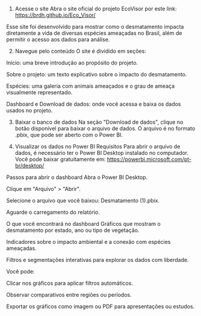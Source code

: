 1. Acesse o site
Abra o site oficial do projeto EcoVisor por este link:
https://brdh.github.io/Eco_Visor/

Esse site foi desenvolvido para mostrar como o desmatamento impacta diretamente a vida de diversas espécies ameaçadas no Brasil, além de permitir o acesso aos dados para análise.

2. Navegue pelo conteúdo
O site é dividido em seções:

Início: uma breve introdução ao propósito do projeto.

Sobre o projeto: um texto explicativo sobre o impacto do desmatamento.

Espécies: uma galeria com animais ameaçados e o grau de ameaça visualmente representado.

Dashboard e Download de dados: onde você acessa e baixa os dados usados no projeto.

3. Baixar o banco de dados
Na seção "Download de dados", clique no botão disponível para baixar o arquivo de dados.
O arquivo é no formato .pbix, que pode ser aberto com o Power BI.

4. Visualizar os dados no Power BI
Requisitos
Para abrir o arquivo de dados, é necessário ter o Power BI Desktop instalado no computador.
Você pode baixar gratuitamente em:
https://powerbi.microsoft.com/pt-br/desktop/

Passos para abrir o dashboard
Abra o Power BI Desktop.

Clique em "Arquivo" > "Abrir".

Selecione o arquivo que você baixou: Desmatamento (1).pbix.

Aguarde o carregamento do relatório.

O que você encontrará no dashboard
Gráficos que mostram o desmatamento por estado, ano ou tipo de vegetação.

Indicadores sobre o impacto ambiental e a conexão com espécies ameaçadas.

Filtros e segmentações interativas para explorar os dados com liberdade.

Você pode:

Clicar nos gráficos para aplicar filtros automáticos.

Observar comparativos entre regiões ou períodos.

Exportar os gráficos como imagem ou PDF para apresentações ou estudos.
